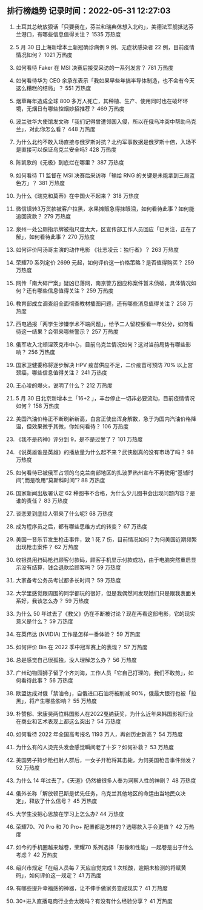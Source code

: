 
## 排行榜趋势 记录时间：2022-05-31 12:27:03
  
  1. 土耳其总统放狠话「只要我在，芬兰和瑞典休想入北约」，美德法军舰抵达芬兰港口，有哪些信息值得关注？ 1535 万热度
    
  2. 5 月 30 日上海新增本土新冠确诊病例 9 例、无症状感染者 22 例，目前疫情情况如何？ 1021 万热度
    
  3. 如何看待 Faker 在 MSI 决赛后接受采访的一系列发言？ 781 万热度
    
  4. 如何看待华为 CEO 余承东表示「我如果早些年搞半导体制造，也不会有今天这么糟糕的结局」？ 551 万热度
    
  5. 烟草每年造成全球 800 多万人死亡，其种植、生产、使用同时也在破坏环境，无烟日有哪些控烟妙招推荐？ 469 万热度
    
  6. 波兰驻华大使馆发文称「我们记得曾遭邻国入侵，所以在俄乌冲突中帮助乌克兰」，对此你怎么看？ 448 万热度
    
  7. 为什么北约不敢入场直接与俄罗斯对抗？北约军事数据是俄罗斯十倍，入场不是直接可以保证乌克兰安全吗? 428 万热度
    
  8. 陈凯歌的《无极》到底烂在哪里？ 387 万热度
    
  9. 如何看待 T1 监督在 MSI 决赛后采访称「输给 RNG 的关键是未能拿到三局蓝色方」？ 381 万热度
    
  10. 为什么《瑞克和莫蒂》在中国火不起来？ 318 万热度
    
  11. 微信误转3万货款被客户拉黑，水果摊贩急得抹眼泪，如何看待此事？如何能追回货款？ 279 万热度
    
  12. 泉州一处公厕指示牌被指尺度太大，区宣传部工作人员回应「已关注，正在了解」，如何看待此事？ 270 万热度
    
  13. 如何评价阿汤哥主演的动作电影 《壮志凌云：独行者》？ 263 万热度
    
  14. 荣耀70 系列定价 2699 元起，如何评价这一价格策略？是否值得购买？ 259 万热度
    
  15. 网传「南大碎尸案」疑凶已落网，南京警方回应称案件暂未侦破，具体情况如何？还有哪些信息值得关注？ 259 万热度
    
  16. 教育部成立调查组全面彻查教材插图问题，还有哪些消息值得关注？ 258 万热度
    
  17. 西电通报「两学生涉嫌学术不端问题」，给予二人留校察看一年处分，如何看待这一结果？会带来哪些警示？ 257 万热度
    
  18. 俄军攻入北顿涅茨克市中心，目前乌克兰情况如何？这对当前局势有哪些影响？ 256 万热度
    
  19. 国家卫健委称将逐步解决 HPV 疫苗供应不足，二价疫苗可预防 70% 以上宫颈癌，哪些信息值得关注？ 241 万热度
    
  20. 王心凌的爆火，说明了什么？ 212 万热度
    
  21. 5 月 30 日北京新增本土「16+2 」，丰台停止一切非必要流动，目前疫情情况如何？ 158 万热度
    
  22. 美国汽油价格正不断刷新新高，白宫正使出浑身解数，急于为国内汽油价格降温，但效果微乎其微，你如何看待？ 106 万热度
    
  23. 《我不是药神》评分到 9，是不是过誉了？ 101 万热度
    
  24. 《说英雄谁是英雄》的播放量为什么起不来？武侠剧真的没有市场了吗？ 98 万热度
    
  25. 如何看待已被俄军占领的乌克兰南部地区的扎波罗热州宣布不再使用“基辅时间”,而是改用“莫斯科时间”? 88 万热度
    
  26. 国家新闻出版署认定 62 种图书不合格，为什么少儿图书会出现问题内容？是谁的责任？ 83 万热度
    
  27. 谈恋爱到底给人带来了什么呢? 68 万热度
    
  28. 成为程序员之后，都有哪些思维方式的转变？ 67 万热度
    
  29. 美国一音乐节发生枪击事件，致 1 死 7 伤，目前情况如何？为何美国近期频繁出现枪击案件？ 62 万热度
    
  30. 收银员用扫码枪扫顾客付款码，顾客手机显示付款成功，由于电脑突然重启显示没有结算，钱会退款给顾客吗？ 59 万热度
    
  31. 大家备考公务员考试都多长时间？ 59 万热度
    
  32. 大学里感觉跟周围的同学都玩的很好，但是我偶然间发现她们只是跟我表面关系好，我该怎么办？ 59 万热度
    
  33. 为什么 50 年过去了《教父》仍在不断被讨论？现在再看这部电影，它的现实意义是什么？ 59 万热度
    
  34. 在英伟达 (NVIDIA) 工作是怎样一番体验？ 59 万热度
    
  35. 如何评价 Bin 在 2022 季中冠军赛上的表现？ 57 万热度
    
  36. 总是感觉自己很孤独，没人理解怎么办？ 56 万热度
    
  37. 广州动物园狮子留了个齐刘海，工作人员「它自己打理的，我们不敢剪」，如何看待此事？ 56 万热度
    
  38. 欧盟达成对俄「禁油令」，自俄进口石油将被削减 90%，俄最大银行也被「拉黑」，将产生哪些影响？ 55 万热度
    
  39. 朴赞郁、宋康昊两位韩国影人在2022戛纳获奖，为什么近年来韩国影视行业在商业和艺术表现上都这么突出？ 54 万热度
    
  40. 如何看待 2022 年全国高考报名 1193 万人，再创历史新高？ 54 万热度
    
  41. 为什么有的人烫完头发会感觉瞬间老了十岁？如何补救？ 53 万热度
    
  42. 美国男子持步枪扫射人群后，一女子开枪将其击毙，为何美国枪击事件频发？ 52 万热度
    
  43. 为什么 14 年过去了，《天道》仍然被很多人奉为洞察人性的神剧？ 48 万热度
    
  44. 俄外长称「解放顿巴斯是优先任务，乌克兰其他地区的命运由当地民众决定」，释放了什么信号？ 45 万热度
    
  45. 大学生没把心思放在学习上怎么办? 44 万热度
    
  46. 荣耀70、70 Pro 和 70 Pro+ 配置都是怎样的？选哪款入手会更值？ 42 万热度
    
  47. 如今的手机圈越来越卷，荣耀70 系列选择「影像和性能」一起卷是出于什么考虑？ 42 万热度
    
  48. 绍兴市规定「在绍人员每 7 天应自觉完成 1 次核酸，逾期未检测的将赋黄码」，如何评价这一规定？ 41 万热度
    
  49. 有哪些提升幸福感的神器，让不伸手做家务变成现实？ 41 万热度
    
  50. 30+进入直播电商行业会太晚吗？有没有什么经验分享？ 41 万热度
    